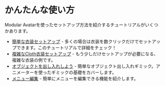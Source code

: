 ﻿---
sidebar_position: 2
sidebar_label: かんたんな使い方
---

# かんたんな使い方

Modular Avatarを使ったセットアップ方法を紹介するチュートリアルがいくつかあります。

* [簡単な衣装セットアップ](/docs/tutorials/clothing/) - 多くの場合は衣装を数クリックだけでセットアップできます。このチュートリアルで詳細をチェック！
* [複雑なCloth衣装セットアップ](/docs/tutorials/adv_clothing/) - もう少しだけセットアップが必要になる、複雑な衣装の例です。
* [オブジェクトを出し入れしよう](/docs/tutorials/object_toggle/) - 簡単なオブジェクト出し入れギミック。アニメーターを使ったギミックの基礎をカバーします。
* [メニュー編集](/docs/tutorials/menu/) - 簡単にメニューを編集できる機能を紹介します。